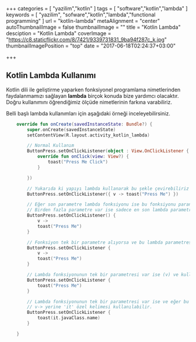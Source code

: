 +++
categories = [
  "yazilim","kotlin"
]
tags = [
   "software","kotlin","lambda"
]
keywords = [
  "yazilim",
  "sofware","kotlin","lambda","functional programming"
]
url = "kotlin-lambda"
metaAlignment = "center"
autoThumbnailImage = false
thumbnailImage = ""
title = "Kotlin Lambda"
desciption = "Kotlin Lambda"
coverImage = "https://c8.staticflickr.com/8/7421/9339731831_9ba94f287c_k.jpg"
thumbnailImagePosition = "top"
date = "2017-06-18T02:24:37+03:00"

+++


## Kotlin Lambda Kullanımı

Kotlin dili ile geliştirme yaparken fonksiyonel programlama nimetlerinden faydalanmamızı sağlayan **lambda** birçok konuda bize yardımcı olacaktır. Doğru kullanımını öğrendiğimiz ölçüde nimetlerinin farkına varabiliriz.

Belli başlı lambda kullanımları için aşağıdaki örneği inceleyebilirsiniz.

```kotlin
    override fun onCreate(savedInstanceState: Bundle?) {
        super.onCreate(savedInstanceState)
        setContentView(R.layout.activity_kotlin_lambda)

        // Normal Kullanım
        ButtonPress.setOnClickListener(object : View.OnClickListener {
            override fun onClick(view: View?) {
                toast("Press Me Click")
            }

        })

        // Yukarıda ki yapıyı lambda kullanarak bu şekle çevirebiliriz
        ButtonPress.setOnClickListener({ v -> toast("Press Me") })

        // Eğer son parametre lambda fonksiyonu ise bu fonksiyonu parantez '()' dışına çıkarabiliriz.
        // Birden fazla parametre var ise sadece en son lambda parametresi parantez dışına çıkarılabilir.
        ButtonPress.setOnClickListener() {
            v ->
            toast("Press Me")
        }

        // Fonksiyon tek bir parametre alıyorsa ve bu lambda parametresi ise parantezler silinebilir
        ButtonPress.setOnClickListener {
            v ->
            toast("Press Me")
        }

        // Lambda fonksiyonunun tek bir parametresi var ise (v) ve kullanılmayacaksa 'v ->' silinebilir
        ButtonPress.setOnClickListener {
            toast("Press Me")
        }

        // Lambda fonksiyonunun tek bir parametresi var ise ve eğer bu parametreye ihtiyaç duyulur ise
        // v-> yerine 'it' özel kelimesi kullanılabilir.
        ButtonPress.setOnClickListener {
            toast(it.javaClass.name)
        }

    }
```
